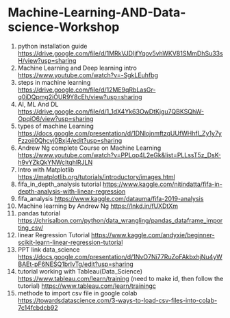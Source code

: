 # Machine-Learning-AND-Data-science-Workshop
1. python installation guide
 https://drive.google.com/file/d/1MRkVJDIjfYqov5vhWKV81SMmDhSu33sH/view?usp=sharing
2. Machine Learning and Deep learning intro
https://www.youtube.com/watch?v=-SgkLEuhfbg
3. steps in machine learning
https://drive.google.com/file/d/12ME9qRbLasGr-q0iDQpmg2iOUR9Y8cEh/view?usp=sharing
4. AI, ML And DL
https://drive.google.com/file/d/1_1dX4Yk63OwDtKjgu7QBKSQhW-OpqiO6/view?usp=sharing
5. types of machine Learning
https://docs.google.com/presentation/d/1DNlojnmftzqUUfWHhfI_Zy1y7yFzzoii0Qhcvj0Bxj4/edit?usp=sharing
6. Andrew Ng complete Course on Machine Learning
https://www.youtube.com/watch?v=PPLop4L2eGk&list=PLLssT5z_DsK-h9vYZkQkYNWcItqhlRJLN
7. Intro with Matplotlib 
https://matplotlib.org/tutorials/introductory/images.html
8. fifa_in_depth_analysis tutorial
https://www.kaggle.com/nitindatta/fifa-in-depth-analysis-with-linear-regression
9. fifa_analysis
https://www.kaggle.com/datauma/fifa-2019-analysis
10. Machine learning by Andrew Ng
https://lnkd.in/fUXDtXm
11. pandas tutorial
https://chrisalbon.com/python/data_wrangling/pandas_dataframe_importing_csv/
12. linear Regression Tutorial
https://www.kaggle.com/andyxie/beginner-scikit-learn-linear-regression-tutorial
13. PPT link data_science
https://docs.google.com/presentation/d/1NvO7Ni77RuZoFAkbxhjNu4yWBAEt-pF6NESQ1brIvTg/edit?usp=sharing
14. tutorial working with Tableau(Data_Science)
https://www.tableau.com/learn/training
(need to make id, then follow the tutorial)
https://www.tableau.com/learn/trainingc
15. methode to import csv file in google colab
https://towardsdatascience.com/3-ways-to-load-csv-files-into-colab-7c14fcbdcb92
